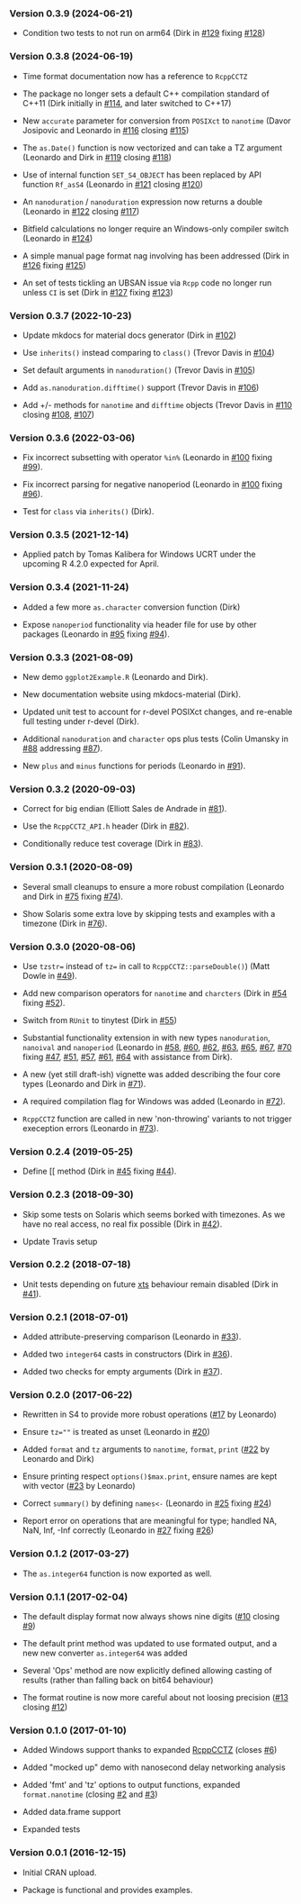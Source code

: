 <div class="container">
<div role="main">
<h3 id="version-0.3.9-2024-06-21">Version 0.3.9 (2024-06-21)</h3>
<ul>
<li><p>Condition two tests to not run on arm64 (Dirk in <a
href="https://github.com/eddelbuettel/nanotime/pull/129">#129</a> fixing
<a
href="https://github.com/eddelbuettel/nanotime/issues/128">#128</a>)</p></li>
</ul>
<h3 id="version-0.3.8-2024-06-19">Version 0.3.8 (2024-06-19)</h3>
<ul>
<li><p>Time format documentation now has a reference to
<code>RcppCCTZ</code></p></li>
<li><p>The package no longer sets a default C++ compilation standard of
C++11 (Dirk initially in <a
href="https://github.com/eddelbuettel/nanotime/pull/114">#114</a>, and
later switched to C++17)</p></li>
<li><p>New <code>accurate</code> parameter for conversion from
<code>POSIXct</code> to <code>nanotime</code> (Davor Josipovic and
Leonardo in <a
href="https://github.com/eddelbuettel/nanotime/pull/116">#116</a>
closing <a
href="https://github.com/eddelbuettel/nanotime/issues/115">#115</a>)</p></li>
<li><p>The <code>as.Date()</code> function is now vectorized and can
take a TZ argument (Leonardo and Dirk in <a
href="https://github.com/eddelbuettel/nanotime/pull/119">#119</a>
closing <a
href="https://github.com/eddelbuettel/nanotime/issues/118">#118</a>)</p></li>
<li><p>Use of internal function <code>SET_S4_OBJECT</code> has been
replaced by API function <code>Rf_asS4</code> (Leonardo in <a
href="https://github.com/eddelbuettel/nanotime/pull/121">#121</a>
closing <a
href="https://github.com/eddelbuettel/nanotime/issues/120">#120</a>)</p></li>
<li><p>An <code>nanoduration</code> / <code>nanoduration</code>
expression now returns a double (Leonardo in <a
href="https://github.com/eddelbuettel/nanotime/pull/122">#122</a>
closing <a
href="https://github.com/eddelbuettel/nanotime/issues/117">#117</a>)</p></li>
<li><p>Bitfield calculations no longer require an Windows-only compiler
switch (Leonardo in <a
href="https://github.com/eddelbuettel/nanotime/pull/124">#124</a>)</p></li>
<li><p>A simple manual page format nag involving has been addressed
(Dirk in <a
href="https://github.com/eddelbuettel/nanotime/pull/126">#126</a> fixing
<a
href="https://github.com/eddelbuettel/nanotime/issues/125">#125</a>)</p></li>
<li><p>An set of tests tickling an UBSAN issue via <code>Rcpp</code>
code no longer run unless <code>CI</code> is set (Dirk in <a
href="https://github.com/eddelbuettel/nanotime/pull/127">#127</a> fixing
<a
href="https://github.com/eddelbuettel/nanotime/issues/123">#123</a>)</p></li>
</ul>
<h3 id="version-0.3.7-2022-10-23">Version 0.3.7 (2022-10-23)</h3>
<ul>
<li><p>Update mkdocs for material docs generator (Dirk in <a
href="https://github.com/eddelbuettel/nanotime/pull/102">#102</a>)</p></li>
<li><p>Use <code>inherits()</code> instead comparing to
<code>class()</code> (Trevor Davis in <a
href="https://github.com/eddelbuettel/nanotime/pull/104">#104</a>)</p></li>
<li><p>Set default arguments in <code>nanoduration()</code> (Trevor
Davis in <a
href="https://github.com/eddelbuettel/nanotime/pull/105">#105</a>)</p></li>
<li><p>Add <code>as.nanoduration.difftime()</code> support (Trevor Davis
in <a
href="https://github.com/eddelbuettel/nanotime/pull/106">#106</a>)</p></li>
<li><p>Add +/- methods for <code>nanotime</code> and
<code>difftime</code> objects (Trevor Davis in <a
href="https://github.com/eddelbuettel/nanotime/pull/110">#110</a>
closing <a
href="https://github.com/eddelbuettel/nanotime/issues/108">#108</a>, <a
href="https://github.com/eddelbuettel/nanotime/issues/107">#107</a>)</p></li>
</ul>
<h3 id="version-0.3.6-2022-03-06">Version 0.3.6 (2022-03-06)</h3>
<ul>
<li><p>Fix incorrect subsetting with operator <code>%in%</code>
(Leonardo in <a
href="https://github.com/eddelbuettel/nanotime/pull/100">#100</a> fixing
<a
href="https://github.com/eddelbuettel/nanotime/issues/99">#99</a>).</p></li>
<li><p>Fix incorrect parsing for negative nanoperiod (Leonardo in <a
href="https://github.com/eddelbuettel/nanotime/pull/100">#100</a> fixing
<a
href="https://github.com/eddelbuettel/nanotime/issues/96">#96</a>).</p></li>
<li><p>Test for <code>class</code> via <code>inherits()</code>
(Dirk).</p></li>
</ul>
<h3 id="version-0.3.5-2021-12-14">Version 0.3.5 (2021-12-14)</h3>
<ul>
<li><p>Applied patch by Tomas Kalibera for Windows UCRT under the
upcoming R 4.2.0 expected for April.</p></li>
</ul>
<h3 id="version-0.3.4-2021-11-24">Version 0.3.4 (2021-11-24)</h3>
<ul>
<li><p>Added a few more <code>as.character</code> conversion function
(Dirk)</p></li>
<li><p>Expose <code>nanoperiod</code> functionality via header file for
use by other packages (Leonardo in <a
href="https://github.com/eddelbuettel/nanotime/pull/95">#95</a> fixing
<a
href="https://github.com/eddelbuettel/nanotime/issues/94">#94</a>).</p></li>
</ul>
<h3 id="version-0.3.3-2021-08-09">Version 0.3.3 (2021-08-09)</h3>
<ul>
<li><p>New demo <code>ggplot2Example.R</code> (Leonardo and
Dirk).</p></li>
<li><p>New documentation website using mkdocs-material (Dirk).</p></li>
<li><p>Updated unit test to account for r-devel POSIXct changes, and
re-enable full testing under r-devel (Dirk).</p></li>
<li><p>Additional <code>nanoduration</code> and <code>character</code>
ops plus tests (Colin Umansky in <a
href="https://github.com/eddelbuettel/nanotime/pull/88">#88</a>
addressing <a
href="https://github.com/eddelbuettel/nanotime/issues/87">#87</a>).</p></li>
<li><p>New <code>plus</code> and <code>minus</code> functions for
periods (Leonardo in <a
href="https://github.com/eddelbuettel/nanotime/pull/91">#91</a>).</p></li>
</ul>
<h3 id="version-0.3.2-2020-09-03">Version 0.3.2 (2020-09-03)</h3>
<ul>
<li><p>Correct for big endian (Elliott Sales de Andrade in <a
href="https://github.com/eddelbuettel/nanotime/pull/81">#81</a>).</p></li>
<li><p>Use the <code>RcppCCTZ_API.h</code> header (Dirk in <a
href="https://github.com/eddelbuettel/nanotime/pull/82">#82</a>).</p></li>
<li><p>Conditionally reduce test coverage (Dirk in <a
href="https://github.com/eddelbuettel/nanotime/pull/83">#83</a>).</p></li>
</ul>
<h3 id="version-0.3.1-2020-08-09">Version 0.3.1 (2020-08-09)</h3>
<ul>
<li><p>Several small cleanups to ensure a more robust compilation
(Leonardo and Dirk in <a
href="https://github.com/eddelbuettel/nanotime/pull/75">#75</a> fixing
<a
href="https://github.com/eddelbuettel/nanotime/issues/74">#74</a>).</p></li>
<li><p>Show Solaris some extra love by skipping tests and examples with
a timezone (Dirk in <a
href="https://github.com/eddelbuettel/nanotime/pull/76">#76</a>).</p></li>
</ul>
<h3 id="version-0.3.0-2020-08-06">Version 0.3.0 (2020-08-06)</h3>
<ul>
<li><p>Use <code>tzstr=</code> instead of <code>tz=</code> in call to
<code>RcppCCTZ::parseDouble()</code>) (Matt Dowle in <a
href="https://github.com/eddelbuettel/nanotime/pull/49">#49</a>).</p></li>
<li><p>Add new comparison operators for <code>nanotime</code> and
<code>charcters</code> (Dirk in <a
href="https://github.com/eddelbuettel/nanotime/pull/54">#54</a> fixing
<a
href="https://github.com/eddelbuettel/nanotime/issues/52">#52</a>).</p></li>
<li><p>Switch from <code>RUnit</code> to <span
class="pkg">tinytest</span> (Dirk in <a
href="https://github.com/eddelbuettel/nanotime/pull/55">#55</a>)</p></li>
<li><p>Substantial functionality extension in with new types
<code>nanoduration</code>, <code>nanoival</code> and
<code>nanoperiod</code> (Leonardo in <a
href="https://github.com/eddelbuettel/nanotime/pull/58">#58</a>, <a
href="https://github.com/eddelbuettel/nanotime/pull/60">#60</a>, <a
href="https://github.com/eddelbuettel/nanotime/pull/62">#62</a>, <a
href="https://github.com/eddelbuettel/nanotime/pull/63">#63</a>, <a
href="https://github.com/eddelbuettel/nanotime/pull/65">#65</a>, <a
href="https://github.com/eddelbuettel/nanotime/pull/67">#67</a>, <a
href="https://github.com/eddelbuettel/nanotime/pull/70">#70</a> fixing
<a href="https://github.com/eddelbuettel/nanotime/issues/47">#47</a>, <a
href="https://github.com/eddelbuettel/nanotime/issues/51">#51</a>, <a
href="https://github.com/eddelbuettel/nanotime/issues/57">#57</a>, <a
href="https://github.com/eddelbuettel/nanotime/issues/61">#61</a>, <a
href="https://github.com/eddelbuettel/nanotime/issues/64">#64</a> with
assistance from Dirk).</p></li>
<li><p>A new (yet still draft-ish) vignette was added describing the
four core types (Leonardo and Dirk in <a
href="https://github.com/eddelbuettel/nanotime/pull/71">#71</a>).</p></li>
<li><p>A required compilation flag for Windows was added (Leonardo in <a
href="https://github.com/eddelbuettel/nanotime/pull/72">#72</a>).</p></li>
<li><p><code>RcppCCTZ</code> function are called in new 'non-throwing'
variants to not trigger exeception errors (Leonardo in <a
href="https://github.com/eddelbuettel/nanotime/pull/73">#73</a>).</p></li>
</ul>
<h3 id="version-0.2.4-2019-05-25">Version 0.2.4 (2019-05-25)</h3>
<ul>
<li><p>Define [[ method (Dirk in <a
href="https://github.com/eddelbuettel/nanotime/pull/45">#45</a> fixing
<a
href="https://github.com/eddelbuettel/nanotime/issues/44">#44</a>).</p></li>
</ul>
<h3 id="version-0.2.3-2018-09-30">Version 0.2.3 (2018-09-30)</h3>
<ul>
<li><p>Skip some tests on Solaris which seems borked with timezones. As
we have no real access, no real fix possible (Dirk in <a
href="https://github.com/eddelbuettel/nanotime/pull/42">#42</a>).</p></li>
<li><p>Update Travis setup</p></li>
</ul>
<h3 id="version-0.2.2-2018-07-18">Version 0.2.2 (2018-07-18)</h3>
<ul>
<li><p>Unit tests depending on future <a
href="https://CRAN.R-project.org/package=xts"><span
class="pkg">xts</span></a> behaviour remain disabled (Dirk in <a
href="https://github.com/eddelbuettel/nanotime/pull/41">#41</a>).</p></li>
</ul>
<h3 id="version-0.2.1-2018-07-01">Version 0.2.1 (2018-07-01)</h3>
<ul>
<li><p>Added attribute-preserving comparison (Leonardo in <a
href="https://github.com/eddelbuettel/nanotime/pull/33">#33</a>).</p></li>
<li><p>Added two <code>integer64</code> casts in constructors (Dirk in
<a
href="https://github.com/eddelbuettel/nanotime/pull/36">#36</a>).</p></li>
<li><p>Added two checks for empty arguments (Dirk in <a
href="https://github.com/eddelbuettel/nanotime/pull/37">#37</a>).</p></li>
</ul>
<h3 id="version-0.2.0-2017-06-22">Version 0.2.0 (2017-06-22)</h3>
<ul>
<li><p>Rewritten in S4 to provide more robust operations (<a
href="https://github.com/eddelbuettel/nanotime/pull/17">#17</a> by
Leonardo)</p></li>
<li><p>Ensure <code>tz=""</code> is treated as unset (Leonardo in <a
href="https://github.com/eddelbuettel/nanotime/pull/20">#20</a>)</p></li>
<li><p>Added <code>format</code> and <code>tz</code> arguments to
<code>nanotime</code>, <code>format</code>, <code>print</code> (<a
href="https://github.com/eddelbuettel/nanotime/pull/22">#22</a> by
Leonardo and Dirk)</p></li>
<li><p>Ensure printing respect <code>options()$max.print</code>, ensure
names are kept with vector (<a
href="https://github.com/eddelbuettel/nanotime/pull/23">#23</a> by
Leonardo)</p></li>
<li><p>Correct <code>summary()</code> by defining
<code>names&lt;-</code> (Leonardo in <a
href="https://github.com/eddelbuettel/nanotime/pull/25">#25</a> fixing
<a
href="https://github.com/eddelbuettel/nanotime/issues/24">#24</a>)</p></li>
<li><p>Report error on operations that are meaningful for type; handled
NA, NaN, Inf, -Inf correctly (Leonardo in <a
href="https://github.com/eddelbuettel/nanotime/pull/27">#27</a> fixing
<a
href="https://github.com/eddelbuettel/nanotime/issues/26">#26</a>)</p></li>
</ul>
<h3 id="version-0.1.2-2017-03-27">Version 0.1.2 (2017-03-27)</h3>
<ul>
<li><p>The <code>as.integer64</code> function is now exported as
well.</p></li>
</ul>
<h3 id="version-0.1.1-2017-02-04">Version 0.1.1 (2017-02-04)</h3>
<ul>
<li><p>The default display format now always shows nine digits (<a
href="https://github.com/eddelbuettel/nanotime/pull/10">#10</a> closing
<a
href="https://github.com/eddelbuettel/nanotime/pull/9">#9</a>)</p></li>
<li><p>The default print method was updated to use formated output, and
a new new converter <code>as.integer64</code> was added</p></li>
<li><p>Several 'Ops' method are now explicitly defined allowing casting
of results (rather than falling back on bit64 behaviour)</p></li>
<li><p>The format routine is now more careful about not loosing
precision (<a
href="https://github.com/eddelbuettel/nanotime/issues/13">#13</a>
closing <a
href="https://github.com/eddelbuettel/nanotime/issues/12">#12</a>)</p></li>
</ul>
<h3 id="version-0.1.0-2017-01-10">Version 0.1.0 (2017-01-10)</h3>
<ul>
<li><p>Added Windows support thanks to expanded <a
href="https://CRAN.R-project.org/package=RcppCCTZ"><span
class="pkg">RcppCCTZ</span></a> (closes <a
href="https://github.com/eddelbuettel/nanotime/issues/6">#6</a>)</p></li>
<li><p>Added "mocked up" demo with nanosecond delay networking
analysis</p></li>
<li><p>Added 'fmt' and 'tz' options to output functions, expanded
<code>format.nanotime</code> (closing <a
href="https://github.com/eddelbuettel/nanotime/issues/2">#2</a> and <a
href="https://github.com/eddelbuettel/nanotime/issues/3">#3</a>)</p></li>
<li><p>Added data.frame support</p></li>
<li><p>Expanded tests</p></li>
</ul>
<h3 id="version-0.0.1-2016-12-15">Version 0.0.1 (2016-12-15)</h3>
<ul>
<li><p>Initial CRAN upload.</p></li>
<li><p>Package is functional and provides examples.</p></li>
</ul>
</div>
</div>
